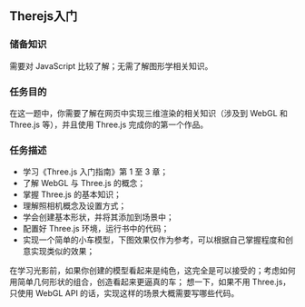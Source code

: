 ## Therejs入门

### 储备知识
需要对 JavaScript 比较了解；无需了解图形学相关知识。
### 任务目的

在这一题中，你需要了解在网页中实现三维渲染的相关知识（涉及到 WebGL 和 Three.js 等），并且使用 Three.js 完成你的第一个作品。

### 任务描述

+ 学习《Three.js 入门指南》第 1 至 3 章；
+ 了解 WebGL 与 Three.js 的概念；
+ 掌握 Three.js 的基本知识；
+ 理解照相机概念及设置方式；
+ 学会创建基本形状，并将其添加到场景中；
+ 配置好 Three.js 环境，运行书中的代码；
+ 实现一个简单的小车模型，下图效果仅作为参考，可以根据自己掌握程度和创意实现类似的效果；

在学习光影前，如果你创建的模型看起来是纯色，这完全是可以接受的；考虑如何用简单几何形状的组合，创造看起来更逼真的车；
想一下，如果不用 Three.js，只使用 WebGL API 的话，实现这样的场景大概需要写哪些代码。